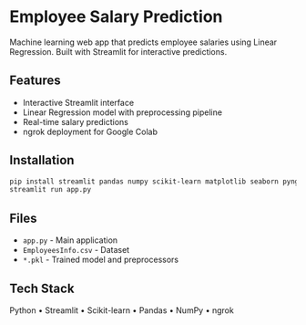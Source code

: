 # Employee Salary Prediction
Machine learning web app that predicts employee salaries using Linear Regression. Built with Streamlit for interactive predictions.

## Features
- Interactive Streamlit interface
- Linear Regression model with preprocessing pipeline
- Real-time salary predictions
- ngrok deployment for Google Colab

## Installation
```bash
pip install streamlit pandas numpy scikit-learn matplotlib seaborn pyngrok
streamlit run app.py
```

## Files
- `app.py` - Main application
- `EmployeesInfo.csv` - Dataset
- `*.pkl` - Trained model and preprocessors

## Tech Stack
Python • Streamlit • Scikit-learn • Pandas • NumPy • ngrok
